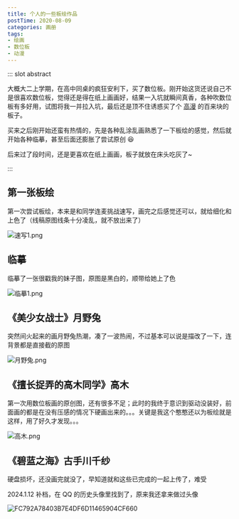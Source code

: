 ```yaml
---
title: 个人的一些板绘作品
postTime: 2020-08-09
categories: 画册
tags:
- 绘画
- 数位板
- 动漫
---
```


::: slot abstract

大概大二上学期，在高中同桌的疯狂安利下，买了数位板。刚开始这货还说自己不是很喜欢数位板，觉得还是得在纸上画画好，结果一入坑就瞬间真香，各种吹数位板有多好用，试图将我一并拉入坑，最后还是顶不住诱惑买了个 [高漫](https://www.gaomon.cn/) 的百来块的板子。

买来之后刚开始还蛮有热情的，先是各种乱涂乱画熟悉了一下板绘的感觉，然后就开始各种临摹，甚至后面还膨胀了尝试原创 :laughing:

后来过了段时间，还是更喜欢在纸上画画，板子就放在床头吃灰了~

:::

## 第一张板绘

第一次尝试板绘，本来是和同学连麦挑战速写，画完之后感觉还可以，就给细化和上色了（线稿原图线条十分凌乱，就不放出来了）

![速写1.png](https://i.loli.net/2020/09/15/SWkfqb4z3RLwpZP.png)



## 临摹

临摹了一张很戳我的妹子图，原图是黑白的，顺带给她上了色

![临摹1.png](https://i.loli.net/2020/09/15/9BpM1f64wqjJxsC.png)



## 《美少女战士》月野兔

突然间火起来的画月野兔热潮，凑了一波热闹，不过基本可以说是描改了一下，连背景都是直接截的原图

![月野兔.png](https://i.loli.net/2020/09/15/oDgViBeNLJp3QWC.png)



## 《擅长捉弄的高木同学》高木

第一次用数位板画的原创图，还有很多不足；此时的我终于意识到驱动没装好，前面画的都是在没有压感的情况下硬画出来的。。。关键是我这个憨憨还以为板绘就是这样，用了好久才发现。。。

![高木.png](https://i.loli.net/2020/09/15/SGOWkxBwdfyPl2Y.png)



## 《碧蓝之海》古手川千纱

硬盘损坏，还没画完就没了，早知道就和这些已完成的一起上传了，难受

2024.1.12 补档，在 QQ 的历史头像里找到了，原来我还拿来做过头像

![FC792A78403B7E4DF6D11465904CF660](http://upyun.cavalheiro.cn/images/FC792A78403B7E4DF6D11465904CF660.png)
